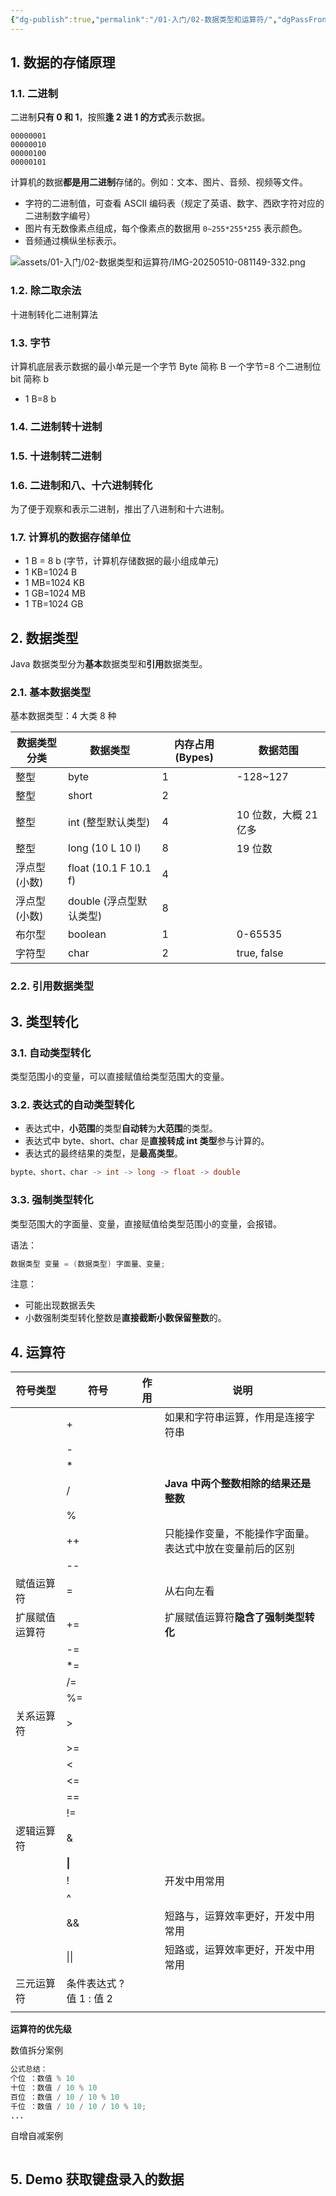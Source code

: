 ```yaml
---
{"dg-publish":true,"permalink":"/01-入门/02-数据类型和运算符/","dgPassFrontmatter":true}
---
```




## 1. 数据的存储原理

### 1.1. 二进制

二进制**只有 0 和 1**，按照**逢 2 进 1 的方式**表示数据。

```
00000001
00000010
00000100
00000101
```

计算机的数据**都是用二进制**存储的。例如：文本、图片、音频、视频等文件。
- 字符的二进制值，可查看 ASCII 编码表（规定了英语、数字、西欧字符对应的二进制数字编号）
- 图片有无数像素点组成，每个像素点的数据用 `0~255*255*255` 表示颜色。
- 音频通过横纵坐标表示。

![assets/01-入门/02-数据类型和运算符/IMG-20250510-081149-332.png](/img/user/assets/01-%E5%85%A5%E9%97%A8/02-%E6%95%B0%E6%8D%AE%E7%B1%BB%E5%9E%8B%E5%92%8C%E8%BF%90%E7%AE%97%E7%AC%A6/IMG-20250510-081149-332.png)

### 1.2. 除二取余法

十进制转化二进制算法

### 1.3. 字节

计算机底层表示数据的最小单元是一个字节 Byte 简称 B
一个字节=8 个二进制位 bit 简称 b
- 1 B=8 b


### 1.4. 二进制转十进制

### 1.5. 十进制转二进制

### 1.6. 二进制和八、十六进制转化

为了便于观察和表示二进制，推出了八进制和十六进制。



### 1.7. 计算机的数据存储单位


- 1 B = 8 b (字节，计算机存储数据的最小组成单元)
- 1 KB=1024 B
- 1 MB=1024 KB
- 1 GB=1024 MB
- 1 TB=1024 GB




## 2. 数据类型

Java 数据类型分为**基本**数据类型和**引用**数据类型。

### 2.1. 基本数据类型

基本数据类型：4 大类 8 种

| 数据类型分类 | 数据类型               | 内存占用 (Bypes) | 数据范围           |
| ------------ | ---------------------- | --------------- | ------------------ |
| 整型         | byte                   | 1               | -128~127           |
| 整型         | short                  | 2               |                    |
| 整型         | int (整型默认类型)      | 4               | 10 位数，大概 21 亿多 |
| 整型         | long (10 L 10 l)          | 8               | 19 位数             |
| 浮点型 (小数) | float (10.1 F 10.1 f)     | 4               |                    |
| 浮点型 (小数) | double (浮点型默认类型) | 8               |                    |
| 布尔型       | boolean                | 1               | 0-65535            |
| 字符型       | char                   | 2               | true, false         |

### 2.2. 引用数据类型

## 3. 类型转化

### 3.1. 自动类型转化

类型范围小的变量，可以直接赋值给类型范围大的变量。

### 3.2. 表达式的自动类型转化

- 表达式中，**小范围**的类型**自动转**为**大范围**的类型。
- 表达式中 byte、short、char 是**直接转成 int 类型**参与计算的。
- 表达式的最终结果的类型，是**最高类型**。

```Java
bypte、short、char -> int -> long -> float -> double
```


### 3.3. 强制类型转化

类型范围大的字面量、变量，直接赋值给类型范围小的变量，会报错。

语法：
```Java
数据类型 变量 = (数据类型) 字面量、变量;
```

注意：
- 可能出现数据丢失
- 小数强制类型转化整数是**直接截断小数保留整数**的。

## 4. 运算符


| 符号类型       | 符号                   | 作用 | 说明                                                     |
| -------------- | ---------------------- | ---- | -------------------------------------------------------- |
|                | +                      |      | 如果和字符串运算，作用是连接字符串                       |
|                | -                      |      |                                                          |
|                | *                      |      |                                                          |
|                | /                      |      | **Java 中两个整数相除的结果还是整数**                    |
|                | %                      |      |                                                          |
|                | ++                     |      | 只能操作变量，不能操作字面量。表达式中放在变量前后的区别 |
|                | --                     |      |                                                          |
| 赋值运算符     | =                      |      | 从右向左看                                               |
| 扩展赋值运算符 | +=                     |      | 扩展赋值运算符**隐含了强制类型转化**                     |
|                | -=                     |      |                                                          |
|                | *=                     |      |                                                          |
|                | /=                     |      |                                                          |
|                | %=                     |      |                                                          |
| 关系运算符     | >                      |      |                                                          |
|                | >=                     |      |                                                          |
|                | <                      |      |                                                          |
|                | <=                     |      |                                                          |
|                | ==                     |      |                                                          |
|                | !=                     |      |                                                          |
| 逻辑运算符     | &                      |      |                                                          |
|                | **\|**                 |      |                                                          |
|                | !                      |      | 开发中用常用                                             |
|                | ^                      |      |                                                          |
|                | &&                     |      | 短路与，运算效率更好，开发中用常用                       |
|                | \|\|                   |      | 短路或，运算效率更好，开发中用常用                       |
| 三元运算符     | 条件表达式 ? 值 1 : 值 2 |      |                                                          |
|                |                        |      |                                                          |


**运算符的优先级**


数值拆分案例
```Java
公式总结：
个位 ：数值 % 10
十位 ：数值 / 10 % 10
百位 ：数值 / 10 / 10 % 10
千位 ：数值 / 10 / 10 / 10 % 10;
...
```

自增自减案例 
```Java

```


## 5. Demo 获取键盘录入的数据


